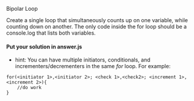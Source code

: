 Bipolar Loop

Create a single loop that simultaneously counts up on one variable, while counting down on another.  The only code inside the for loop should be a console.log that lists both variables.

#### Put your solution in answer.js

- hint: You can have multiple initiators, conditionals, and incrementers/decrementers in the same <em>for</em> loop.  For example:

```
for(<initiator 1>,<initiator 2>; <check 1>,<check2>; <increment 1>,<increment 2>){
	//do work
}
```